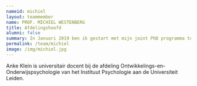 ```yaml
---
nameid: michiel
layout: teammember
name: PROF. MICHIEL WESTENBERG
title: Afdelingshoofd
alumni: false
summary: In Januari 2019 ben ik gestart met mijn joint PhD programma tussen de UvA en Macquarie University (Sydney, Australië)
permalink: /team/michiel
image: /img/michiel.jpg
---
```


Anke Klein is universitair docent bij de afdeling Ontwikkelings-en-Onderwijspsychologie van het Instituut Psychologie aan de Universiteit Leiden.
